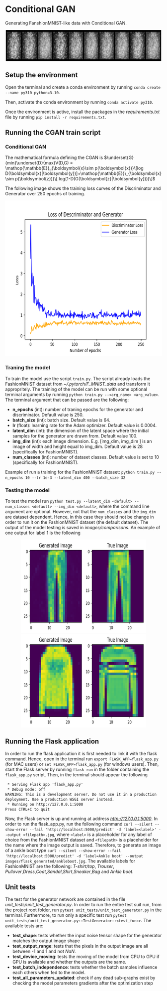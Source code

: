 # Conditional GAN
Generating FanshionMNIST-like data with Conditional GAN.

<p align="center">
<img src="https://github.com/simoneVU/CGAN/blob/main/images/GD.gif" width="500" height="100" />
</p>

## Setup the environment
Open the terminal and create a conda environment by running `conda create --name py310 python=3.10`.

Then, activate the conda environment by running `conda activate py310`.

Once the environment is active, install the packages in the *requirements.txt* file by running `pip install -r requirements.txt`. 

## Running the CGAN train script
### Conditional GAN
The mathematical formula defining the CGAN is $\underset{G}{min}\underset{D}{max}V(D,G) = \mathop{\mathbb{E}}_{\boldsymbol{x}\sim p(\boldsymbol{x})}\[log D(\boldsymbol{x}|\boldsymbol{y})]+\mathop{\mathbb{E}}\_{\boldsymbol{x}\sim p(\boldsymbol{z})}\[ log(1-D(G(\boldsymbol{z}|\boldsymbol{y})))\]$

The following image shows the training loss curves of the Discriminator and Generator over 250 epochs of training. 

<p align="center">
<img src="https://github.com/simoneVU/CGAN/blob/main/images/loss_curve.png" width="600" height="500" />
</p>

### Traning the model
To train the model use the script `train.py`. The script already loads the FashionMNIST dataset from *~/.pytorch/F_MNIST_data* and transform it appropritely. The training of the model can be run with some optional terminal arguments by running `python train.py --<arg_name> <arg_value>`. The terminal argument that can be passed are the following:

- **n_epochs** (int): number of traning epochs for the generator and discriminator. Default value is 250.
- **batch_size** (int): batch size. Default value is 64.
- **lr** (float): learning rate for the Adam optimizer. Default value is 0.0004.
- **latent_dim** (int): the dimension of the latent space where the initial samples for the generator are drawn from. Default value 100.
- **img_dim** (int): each image dimension. E.g. \[img_dim, img_dim \] is an image of width and height equal to img_dim. Default value is 28 (specifically for FashionMNIST).
- **num_classes** (int): number of dataset classes. Default value is set to 10 (specifically for FashionMNIST).

Example of run a training for the FashionMNIST dataset: `python train.py --n_epochs 10 --lr 1e-3 --latent_dim 400 --batch_size 32`

### Testing the model

To test the model run `python test.py --latent_dim <default> --num_classes <default> --img_dim <default>`, where the command line argument are optional. However, not that the `num_classes` and the `img_dim` are dataset dependent. Hence, in this case they should not be change in order to run it on the FashionMNIST dataset (the default dataset). The output of the model testing is saved in *images/comparisons*. An example of one output for label 1 is the following

<p align="center">
<img src="https://github.com/simoneVU/CGAN/blob/main/images/comparisons/comparison_1.png" width="400" height="300" />
<img src="https://github.com/simoneVU/CGAN/blob/main/images/comparisons/comparison_2.png" width="400" height="300" />
</p>

## Running the Flask application 
In order to run the flask application it is first needed to link it with the flask command. Hence, open in the terminal run `export FLASK_APP=flask_app.py` (for MAC users) or  `set FLASK_APP=flask_app.py` (for windows users). Then, start the Flask server by running  `flask run` in the folder containing the `flask_app.py` script. Then, in the terminal should appear the following

```
 * Serving Flask app 'flask_app.py'
 * Debug mode: off
WARNING: This is a development server. Do not use it in a production deployment. Use a production WSGI server instead.
 * Running on http://127.0.0.1:5000
Press CTRL+C to quit
```

Now, the Flask server is up and running at address *http://127.0.0.1:5000*. In order to run the flask_app.py, run the following command  `curl --silent --show-error --fail 'http://localhost:5000/predict' -d 'label=<label>' --output <filepath>.jpg`, where `<label>` is a placeholder for any label of choice from the FashionMNIST dataset and `<filepath>` is a placeholder for the name where the image output is saved. Therefore, to generate an image of a ankle boot  type  `curl --silent --show-error --fail 'http://localhost:5000/predict' -d 'label=Ankle boot' --output images/flask_generated/ankleboot.jpg`. The available labels for FashionMNIST are the following: *T-shirt/top*, *Trouser*, *Pullover*,*Dress*,*Coat*,*Sandal*,*Shirt*,*Sneaker*,*Bag* and *Ankle boot*.

## Unit tests
The test for the generator network are contained in the file *unit_tests/unit_test_generator.py*. In order to run the entire test suit run, from the project root folder, run `pytest unit_tests/unit_test_generator.py` in the terminal. Furthermore, to run only a specific test run `pytest unit_tests/unit_test_generator.py::TestGenerator::<test_func>`. The available tests are:

- **test_shape**: tests whether the input noise tensor shape for the generator matches the output image shape
- **test_output_range**: tests that the pixels in the output image are all between -1 and 1 and not *NaN*.
- **test_device_moving**: tests the moving of the model from CPU to GPU if GPU is available and whether the outputs are the same.
- **test_batch_independence**: tests whether the batch samples influence each others when fed to the model.
- **test_all_parameters_updated**: check if any dead sub-graphs exist by checking the model parameters gradients after the optimization step

